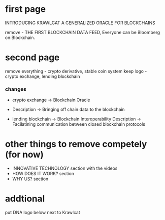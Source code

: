 # first page 

INTRODUCING KRAWLCAT
A GENERALIZED ORACLE FOR BLOCKCHAINS

remove - THE FIRST BLOCKCHAIN DATA FEED, Everyone can be Bloomberg on Blockchain.


# second page

remove everything - crypto derivative, stable coin system 
keep logo - crypto exchange, lending blockchain 

### changes 

- crypto exchange -> Blockchain Oracle 
- Description -> Bringing off chain data to the blockchain 

- lending blockchain -> Blockchain Interoperability
 Description -> Facilatining communication between closed blockchain protocols 

# other things to remove competely (for now) 

- INNOVATIVE TECHNOLOGY section with the videos 
- HOW DOES IT WORK? section
- WHY US? section 

# addtional 

put DNA logo below next to Krawlcat 